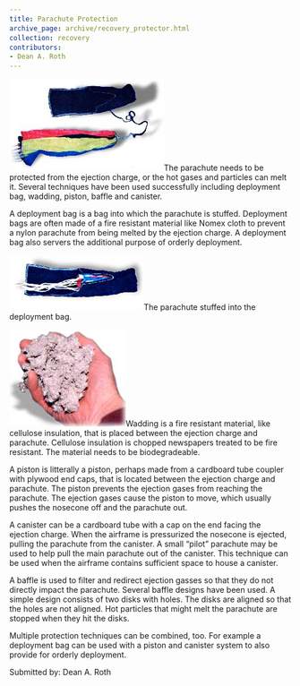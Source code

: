 ```yaml
---
title: Parachute Protection
archive_page: archive/recovery_protector.html
collection: recovery
contributors:
- Dean A. Roth
---
```

![](/images/recovery_deploymentbag.jpg)The parachute needs to be protected from the ejection charge, or the hot gases and particles can melt it. Several techniques have been used successfully including deployment bag, wadding, piston, baffle and canister.

A deployment bag is a bag into which the parachute is stuffed. Deployment bags are often made of a fire resistant material like Nomex cloth to prevent a nylon parachute from being melted by the ejection charge. A deployment bag also servers the additional purpose of orderly deployment.

![](/images/recovery_chuteinbag.jpg)The parachute stuffed into the deployment bag.

![](/images/recovery_cellulose.jpg)Wadding is a fire resistant material, like cellulose insulation, that is placed between the ejection charge and parachute. Cellulose insulation is chopped newspapers treated to be fire resistant. The material needs to be biodegradeable.

A piston is litterally a piston, perhaps made from a cardboard tube coupler with plywood end caps, that is located between the ejection charge and parachute. The piston prevents the ejection gases from reaching the parachute. The ejection gases cause the piston to move, which usually pushes the nosecone off and the parachute out.

A canister can be a cardboard tube with a cap on the end facing the ejection charge. When the airframe is pressurized the nosecone is ejected, pulling the parachute from the canister. A small “pilot” parachute may be used to help pull the main parachute out of the canister. This technique can be used when the airframe contains sufficient space to house a canister.

A baffle is used to filter and redirect ejection gasses so that they do not directly impact the parachute. Several baffle designs have been used. A simple design consists of two disks with holes. The disks are aligned so that the holes are not aligned. Hot particles that might melt the parachute are stopped when they hit the disks.

Multiple protection techniques can be combined, too. For example a deployment bag can be used with a piston and canister system to also provide for orderly deployment.

Submitted by: Dean A. Roth
